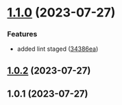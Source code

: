 

# [1.1.0](https://github.com/Daniel3711997/quick/compare/v1.0.2...v1.1.0) (2023-07-27)


### Features

* added lint staged ([34386ea](https://github.com/Daniel3711997/quick/commit/34386ea78d3bd0b6cce5e7eeaf8a8d2309312ac8))

## [1.0.2](https://github.com/Daniel3711997/quick/compare/v1.0.1...v1.0.2) (2023-07-27)

## 1.0.1 (2023-07-27)